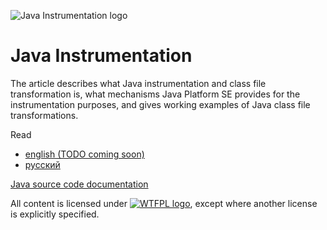 ![Java Instrumentation logo](https://drive.google.com/uc?export=download&id=0B_4a-5REfZ5jakI0amlZeWVwdU0)
# Java Instrumentation
The article describes what Java instrumentation and class file transformation is, what mechanisms Java Platform SE provides for the instrumentation purposes, and gives working examples of Java class file transformations.

Read
* [english (TODO coming soon)](https://docs.google.com/document/d/1qRyBLl6Tsi_YGwE4BDUlw_MPpbaj8ATN80TRtgAbJ_c/edit?usp=sharing)
* [русский](https://docs.google.com/document/d/18rQSJVQ9vn5Ntza3MCXRxjDGWvzwa1gV1x3dRXrsKjg/edit?usp=sharing)

[Java source code documentation](http://stincmale.github.io/java-instrumentation/apidocs/)

All content is licensed under [![WTFPL logo](http://www.wtfpl.net/wp-content/uploads/2012/12/wtfpl-badge-2.png)](http://www.wtfpl.net/), except where another license is explicitly specified.
